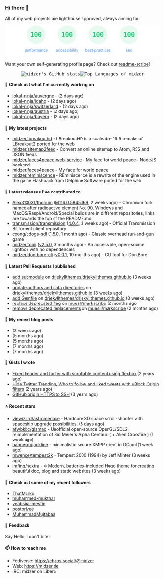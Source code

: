 ### Hi there 👋

All of my web projects are lighthouse approved, always aiming for:

<p align="center">
  <kbd><img src="https://github.com/midzer/midzer/blob/master/lighthouse.svg" alt="Lighthouse score 100s"></kbd>
</p>

Want your own self-generating profile page? Check out [readme-scribe](https://github.com/muesli/readme-scribe)!

<p align="center">
  <kbd><img src="https://github-readme-stats.vercel.app/api?username=midzer&show_icons=true&hide_title=true&hide_border=true&theme=tokyonight" alt="midzer's GitHub stats"><img height="165" src="https://github-readme-stats.vercel.app/api/top-langs/?username=midzer&layout=compact&langs_count=8&hide_border=true&theme=tokyonight" alt="Top Languages of midzer"></kbd>
</p>

#### 👷 Check out what I'm currently working on

- [lokal-ninja/auvergne](https://github.com/lokal-ninja/auvergne) -  (2 days ago)
- [lokal-ninja/idaho](https://github.com/lokal-ninja/idaho) -  (2 days ago)
- [lokal-ninja/switzerland](https://github.com/lokal-ninja/switzerland) -  (2 days ago)
- [lokal-ninja/austria](https://github.com/lokal-ninja/austria) -  (2 days ago)
- [lokal-ninja/bayern](https://github.com/lokal-ninja/bayern) -  (2 days ago)

#### 🌱 My latest projects

- [midzer/lbreakouthd](https://github.com/midzer/lbreakouthd) - LBreakoutHD is a scaleable 16:9 remake of LBreakout2 ported for the web
- [midzer/sitemap2feed](https://github.com/midzer/sitemap2feed) - Convert an online sitemap to Atom, RSS and JSON feeds
- [midzer/faces4peace-web-service](https://github.com/midzer/faces4peace-web-service) - My face for world peace - NodeJS backend
- [midzer/faces4peace](https://github.com/midzer/faces4peace) - My face for world peace
- [midzer/reminiscence](https://github.com/midzer/reminiscence) - REminiscence is a rewrite of the engine used in the game Flashback from Delphine Software ported for the web

#### 🔭 Latest releases I've contributed to

- [Alex313031/thorium](https://github.com/Alex313031/thorium) ([M116.0.5845.169](https://github.com/Alex313031/thorium/releases/tag/M116.0.5845.169), 2 weeks ago) - Chromium fork named after radioactive element No. 90. Windows and MacOS/Raspi/Android/Special builds are in different repositories, links are towards the top of the README.md.
- [transmission/transmission](https://github.com/transmission/transmission) ([4.0.4](https://github.com/transmission/transmission/releases/tag/4.0.4), 3 weeks ago) - Official Transmission BitTorrent client repository
- [cxong/cdogs-sdl](https://github.com/cxong/cdogs-sdl) ([1.5.0](https://github.com/cxong/cdogs-sdl/releases/tag/1.5.0), 1 month ago) - Classic overhead run-and-gun game
- [midzer/tobii](https://github.com/midzer/tobii) ([v2.5.0](https://github.com/midzer/tobii/releases/tag/v2.5.0), 8 months ago) - An accessible, open-source lightbox with no dependencies
- [midzer/dontbore-cli](https://github.com/midzer/dontbore-cli) ([v0.0.1](https://github.com/midzer/dontbore-cli/releases/tag/v0.0.1), 10 months ago) - CLI tool for DontBore

#### 🔨 Latest Pull Requests I published

- [add submodule](https://github.com/drjekyllthemes/drjekyllthemes.github.io/pull/9) on [drjekyllthemes/drjekyllthemes.github.io](https://github.com/drjekyllthemes/drjekyllthemes.github.io) (3 weeks ago)
- [update authors and data directories](https://github.com/drjekyllthemes/drjekyllthemes.github.io/pull/8) on [drjekyllthemes/drjekyllthemes.github.io](https://github.com/drjekyllthemes/drjekyllthemes.github.io) (3 weeks ago)
- [add Gemfile](https://github.com/drjekyllthemes/drjekyllthemes.github.io/pull/7) on [drjekyllthemes/drjekyllthemes.github.io](https://github.com/drjekyllthemes/drjekyllthemes.github.io) (3 weeks ago)
- [replace deprecated flag](https://github.com/muesli/markscribe/pull/82) on [muesli/markscribe](https://github.com/muesli/markscribe) (2 months ago)
- [remove deprecated replacements](https://github.com/muesli/markscribe/pull/81) on [muesli/markscribe](https://github.com/muesli/markscribe) (2 months ago)

#### 📜 My recent blog posts

- [](https://midzer.de/how-to-win-an-online-conversation-legally) (2 weeks ago)
- [](https://midzer.de/eierlikoerkuchen) (5 months ago)
- [](https://midzer.de/a-short-guideline-for-getting-stuff-done-without-ai) (5 months ago)
- [](https://midzer.de/omas-faschingskrapfen) (7 months ago)
- [](https://midzer.de/eine-frage-des-geldes) (7 months ago)

#### 📓 Gists I wrote

- [Fixed header and footer with scrollable content using flexbox](https://gist.github.com/3893ce8c0bec6f805ec1a7bb3269775d) (2 years ago)
- [Hide Twitter Trending, Who to follow and liked tweets with uBlock Origin filters](https://gist.github.com/1afc39bdf5adbfe0020d1c2212b76b87) (2 years ago)
- [GitHub origin HTTPS to SSH](https://gist.github.com/3ceba8ad7d956e02d9e920b121d8d059) (3 years ago)

#### ⭐ Recent stars

- [viewizard/astromenace](https://github.com/viewizard/astromenace) - Hardcore 3D space scroll-shooter with spaceship upgrade possibilities. (5 days ago)
- [afwbkbc/glsmac](https://github.com/afwbkbc/glsmac) - Unofficial open-source OpenGL/SDL2 reimplementation of Sid Meier&#39;s Alpha Centauri ( &#43; Alien Crossfire ) (1 week ago)
- [hannesm/jackline](https://github.com/hannesm/jackline) - minimalistic secure XMPP client in OCaml (1 week ago)
- [mwenge/tempest2k](https://github.com/mwenge/tempest2k) - Tempest 2000 (1994) by Jeff Minter (3 weeks ago)
- [imfing/hextra](https://github.com/imfing/hextra) - 🔯 Modern, batteries-included Hugo theme for creating beautiful doc, blog and static websites (3 weeks ago)

#### 👯 Check out some of my recent followers

- [ThatMarko](https://github.com/ThatMarko)
- [muhammed-mukthar](https://github.com/muhammed-mukthar)
- [yeabsira-mesfin](https://github.com/yeabsira-mesfin)
- [postprivee](https://github.com/postprivee)
- [MuhammadMujtabaa](https://github.com/MuhammadMujtabaa)

#### 💬 Feedback

Say Hello, I don't bite!

#### 📫 How to reach me

- Fediverse: https://chaos.social/@midzer
- Web: https://midzer.de
- IRC: midzer on Libera
